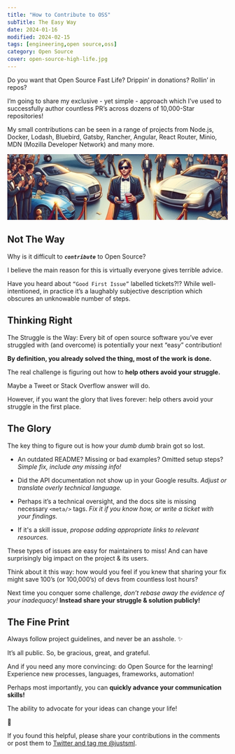 ```yaml
---
title: "How to Contribute to OSS"
subTitle: The Easy Way
date: 2024-01-16
modified: 2024-02-15
tags: [engineering,open source,oss]
category: Open Source
cover: open-source-high-life.jpg
---
```


<!-- # How To: Contribute to Open Source -->

Do you want that Open Source Fast Life? Drippin’ in donations? Rollin’ in repos?

I’m going to share my exclusive - yet simple - approach which I’ve used to successfully author countless PR’s across dozens of 10,000-Star repositories!

My small contributions can be seen in a range of projects from Node.js, Docker, Lodash, Bluebird, Gatsby, Rancher, Angular, React Router, Minio, MDN (Mozilla Developer Network) and many more.

<img src="open-source-high-life-slice.jpg" alt="OSS High Life" />

## Not The Way

Why is it difficult to **_`contribute`_** to Open Source?

I believe the main reason for this is virtually everyone gives terrible advice.

Have you heard about `“Good First Issue”` labelled tickets?!?
While well-intentioned, in practice it’s a laughably subjective description which obscures an unknowable number of steps.

## Thinking Right

The Struggle is the Way: Every bit of open source software you’ve ever struggled with (and overcome) is potentially your next “easy” contribution!

**By definition, you already solved the thing, most of the work is done.**

The real challenge is figuring out how to **help others avoid your struggle.**

Maybe a Tweet or Stack Overflow answer will do.

However, if you want the glory that lives forever: help others avoid your struggle in the first place.

## The Glory

The key thing to figure out is how your _dumb dumb_ brain got so lost.

- An outdated README? Missing or bad examples? Omitted setup steps? _Simple fix, include any missing info!_

- Did the API documentation not show up in your Google results. _Adjust or translate overly technical language._

- Perhaps it’s a technical oversight, and the docs site is missing necessary `<meta/>` tags. _Fix it if you know how, or write a ticket with your findings._

- If it's a skill issue, _propose adding appropriate links to relevant resources._

These types of issues are easy for maintainers to miss! And can have surprisingly big impact on the project & its users.

Think about it this way: how would you feel if you knew that sharing your fix might save 100’s (or 100,000’s) of devs from countless lost hours?

Next time you conquer some challenge, _don’t rebase away the evidence of your inadequacy!_
**Instead share your struggle & solution publicly!**

## The Fine Print

Always follow project guidelines, and never be an asshole. ✨

It’s all public. So, be gracious, great, and grateful.

And if you need any more convincing: do Open Source for the learning! Experience new processes, languages, frameworks, automation!

Perhaps most importantly, you can **quickly advance your communication skills!**

The ability to advocate for your ideas can change your life!

🚀

If you found this helpful, please share your contributions in the comments or post them to [Twitter and tag me @justsml](https://twitter.com/justsml).

<!--
<img
  style="border-radius: 100%;"
  src="open-source-high-life.jpg"
  width="300"
  alt="OSS High Life" /> -->
